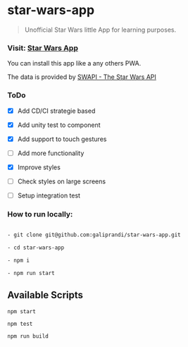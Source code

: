 # star-wars-app

> Unofficial Star Wars little App for learning purposes.

### Visit: [Star Wars App](https://galiprandi.github.io/star-wars-app/)

You can install this app like a any others PWA.

The data is provided by [SWAPI - The Star Wars API](https://swapi.dev/)

### ToDo

- [x] Add CD/CI strategie based

- [x] Add unity test to component

- [x] Add support to touch gestures

- [ ] Add more functionality

- [x] Improve styles

- [ ] Check styles on large screens

- [ ] Setup integration test

### How to run locally:

```bash

- git clone git@github.com:galiprandi/star-wars-app.git

- cd star-wars-app

- npm i

- npm run start

```

## Available Scripts

`npm start`

`npm test`

`npm run build`
